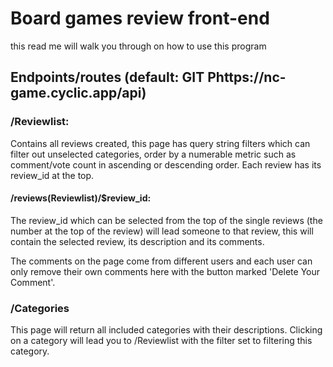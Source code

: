 # Board games review front-end

this read me will walk you through on how to use this program

## Endpoints/routes (default: GIT Phttps://nc-game.cyclic.app/api)

### /Reviewlist: 

Contains all reviews created, this page has query string filters which can filter out unselected categories, order by a numerable metric such as comment/vote count in ascending or descending order. Each review has its review_id at the top.

#### /reviews(Reviewlist)/$review_id:

The review_id which can be selected from the top of the single reviews (the number at the top of the review) will lead someone to that review, this will contain the selected review, its description and its comments.

The comments on the page come from different users and each user can only remove their own comments here with the button marked 'Delete Your Comment'.

### /Categories

This page will return all included categories with their descriptions. Clicking on a category will lead you to /Reviewlist with the filter set to filtering this category.
